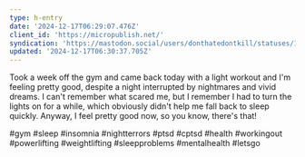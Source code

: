```yaml
---
type: h-entry
date: '2024-12-17T06:29:07.476Z'
client_id: 'https://micropublish.net/'
syndication: 'https://mastodon.social/users/donthatedontkill/statuses/113666753907638604'
updated: '2024-12-17T06:30:37.705Z'
---
```

Took a week off the gym and came back today with a light workout and I'm feeling pretty good, despite a night interrupted by nightmares and vivid dreams. I can't remember what scared me, but I remember I had to turn the lights on for a while, which obviously didn't help me fall back to sleep quickly. Anyway, I feel pretty good now, so you know, there's that!

#gym #sleep #insomnia #nightterrors #ptsd #cptsd #health #workingout #powerlifting #weightlifting #sleepproblems #mentalhealth #letsgo
